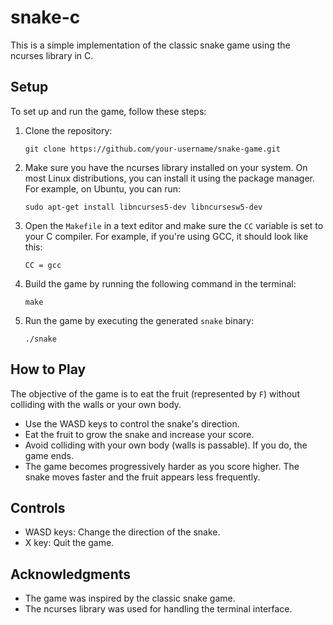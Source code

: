 # snake-c

This is a simple implementation of the classic snake game using the ncurses library in C.

## Setup

To set up and run the game, follow these steps:

1. Clone the repository:
   ```
   git clone https://github.com/your-username/snake-game.git
   ```

2. Make sure you have the ncurses library installed on your system. On most Linux distributions, you can install it using the package manager. For example, on Ubuntu, you can run:
   ```
   sudo apt-get install libncurses5-dev libncursesw5-dev
   ```

3. Open the `Makefile` in a text editor and make sure the `CC` variable is set to your C compiler. For example, if you're using GCC, it should look like this:
   ```
   CC = gcc
   ```

4. Build the game by running the following command in the terminal:
   ```
   make
   ```

5. Run the game by executing the generated `snake` binary:
   ```
   ./snake
   ```

## How to Play

The objective of the game is to eat the fruit (represented by `F`) without colliding with the walls or your own body.

- Use the WASD keys to control the snake's direction.
- Eat the fruit to grow the snake and increase your score.
- Avoid colliding with your own body (walls is passable). If you do, the game ends.
- The game becomes progressively harder as you score higher. The snake moves faster and the fruit appears less frequently.

## Controls

- WASD keys: Change the direction of the snake.
- X key: Quit the game.

## Acknowledgments

- The game was inspired by the classic snake game.
- The ncurses library was used for handling the terminal interface.
